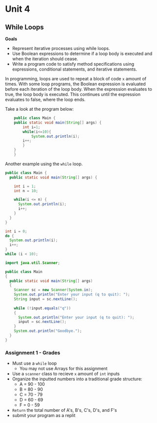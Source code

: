 # Unit 4

## While Loops

 **Goals**

- Represent iterative processes using while loops.
- Use Boolean expressions to determine if a loop body is executed and when the iteration should cease.
- Write a program code to satisfy method specifications using expressions, conditional statements, and iterative statements.

In programming, loops are used to repeat a block of code `x` amount of times.  With some loop programs, the Boolean expression is evaluated before each iteration of the loop body. When the expression evaluates to true, the loop body is executed. This continues until the expression evaluates to false, where the loop ends.  

Take a look at the program below:

```java
    public class Main {  
    public static void main(String[] args) {  
        int i=1;  
        while(i<=10){  
            System.out.println(i);  
        i++;  
        }  
    }  
    }
```

Another example using the `while` loop.

```java
public class Main {
  public static void main(String[] args) {

    int i = 1;
    int n = 10;

    while(i <= n) {
      System.out.println(i);
      i++;
    }
  }
}
```

```java
int i = 0;
do {
  System.out.println(i);
  i++;
}
while (i < 10);
```

```java
import java.util.Scanner;

public class Main
{
  public static void main(String[] args)
  {
    Scanner sc = new Scanner(System.in);
    System.out.println("Enter your input (q to quit): ");
    String input = sc.nextLine();
    
    while (!input.equals("q"))
    {
      System.out.println("Enter your input (q to quit): ");
      input = sc.nextLine();
    } 
    System.out.println("Goodbye.");
  }
}
```

### Assignment 1 - Grades

- Must use a `while` loop
  - You may not use Arrays for this assignment
- Use a `scanner` class to recieve `x` amount of `int` inputs
- Organize the inputted numbers into a traditional grade structure:
  -  A = 90 - 100
  -  B = 80 - 90
  -  C = 70 - 79
  -  D = 60 - 69
  -  F = 0 - 59
- `Return` the total number of A's, B's, C's, D's, and F's
- submit your program as a replit
